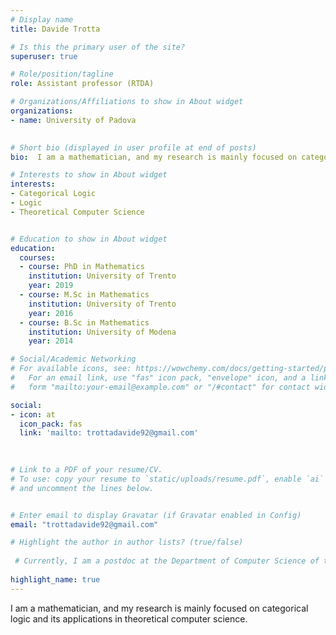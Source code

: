```yaml
---
# Display name
title: Davide Trotta

# Is this the primary user of the site?
superuser: true

# Role/position/tagline
role: Assistant professor (RTDA)

# Organizations/Affiliations to show in About widget
organizations:
- name: University of Padova
  

# Short bio (displayed in user profile at end of posts)
bio:  I am a mathematician, and my research is mainly focused on categorical logic and its applications in theoretical computer science.

# Interests to show in About widget
interests:
- Categorical Logic
- Logic
- Theoretical Computer Science


# Education to show in About widget
education:
  courses:
  - course: PhD in Mathematics
    institution: University of Trento
    year: 2019
  - course: M.Sc in Mathematics
    institution: University of Trento
    year: 2016
  - course: B.Sc in Mathematics
    institution: University of Modena
    year: 2014

# Social/Academic Networking
# For available icons, see: https://wowchemy.com/docs/getting-started/page-builder/#icons
#   For an email link, use "fas" icon pack, "envelope" icon, and a link in the
#   form "mailto:your-email@example.com" or "/#contact" for contact widget.

social:
- icon: at
  icon_pack: fas
  link: 'mailto: trottadavide92@gmail.com'

  
  
# Link to a PDF of your resume/CV.
# To use: copy your resume to `static/uploads/resume.pdf`, enable `ai` icons in `params.toml`, 
# and uncomment the lines below.


# Enter email to display Gravatar (if Gravatar enabled in Config)
email: "trottadavide92@gmail.com"

# Highlight the author in author lists? (true/false)
 
 # Currently, I am a postdoc at the Department of Computer Science of the University of Pisa in Italy. Previously, I was a postdoc at the Department of Computer Science of the University of Verona in Italy.
 
highlight_name: true
---
```


I am a mathematician, and my research is mainly focused on categorical logic and its applications in theoretical computer science. 

